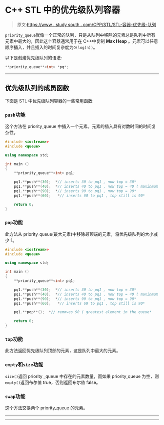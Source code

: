 # C++ STL 中的优先级队列容器

> 原文:[https://www . study south . com/CPP/STL/STL-容器-优先级-队列](https://www.studytonight.com/cpp/stl/stl-container-priority-queue)

`priority_queue`就像一个正常的队列，只是从队列中移除的元素总是队列中所有元素中最大的，因此这个容器通常用于在 C++中复制 **Max Heap** 。元素可以任意顺序插入，并且插入的时间复杂度为`O(log(n))`。

以下是创建优先级队列的语法:

```cpp
**priority_queue**<int> *pq*; 
```

* * *

## 优先级队列的成员函数

下面是 STL 中优先级队列容器的一些常用函数:

### `push`功能

这个方法在 priority_queue 中插入一个元素。元素的插入具有对数时间的时间复杂性。

```cpp
#include <iostream>>     
#include <queue>

using namespace std;

int main ()
{
    **priority_queue**<int> pq1;

    pq1.**push**(30);  *// inserts 30 to pq1 , now top = 30*
    pq1.**push**(40);  *// inserts 40 to pq1 , now top = 40 ( maxinmum element)*
    pq1.**push**(90);  *// inserts 90 to pq1 , now top = 90* 
    pq1.**push**(60);	*// inserts 60 to pq1 , top still is 90*	

    return 0;
}
```

### `pop`功能

此方法从 priority_queue(最大元素)中移除最顶端的元素，将优先级队列的大小减少 1。

```cpp
#include <iostream>>     
#include <queue>

using namespace std;

int main ()
{
    **priority_queue**<int> pq1;

    pq1.**push**(30);  *// inserts 30 to pq1 , now top = 30*
    pq1.**push**(40);  *// inserts 40 to pq1 , now top = 40 ( maxinmum element)*
    pq1.**push**(90);  *// inserts 90 to pq1 , now top = 90* 
    pq1.**push**(60);	*// inserts 60 to pq1 , top still is 90*	

    pq1.**pop**();  *// removes 90 ( greatest element in the queue* 

    return 0;
}
```

### `top`功能

此方法返回优先级队列顶部的元素，这是队列中最大的元素。

### `empty`和`size`功能

`size()`返回 priority _queue 中存在的元素数量，而如果 priority_queue 为空，则`empty()`返回布尔值 true，否则返回布尔值 false。

### `swap`功能

这个方法交换两个 priority_queue 的元素。

* * *

* * *